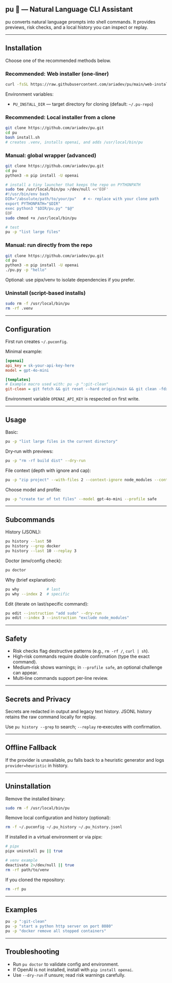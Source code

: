 ## pu 🤖 — Natural Language CLI Assistant

pu converts natural language prompts into shell commands. It provides previews, risk checks, and a local history you can inspect or replay.

---

## Installation

Choose one of the recommended methods below.

### Recommended: Web installer (one‑liner)
```bash
curl -fsSL https://raw.githubusercontent.com/ariadev/pu/main/web-install.sh | bash
```
Environment variables:
- `PU_INSTALL_DIR` — target directory for cloning (default: `~/.pu-repo`)

### Recommended: Local installer from a clone
```bash
git clone https://github.com/ariadev/pu.git
cd pu
bash install.sh
# creates .venv, installs openai, and adds /usr/local/bin/pu
```

### Manual: global wrapper (advanced)
```bash
git clone https://github.com/ariadev/pu.git
cd pu
python3 -m pip install -U openai

# install a tiny launcher that keeps the repo on PYTHONPATH
sudo tee /usr/local/bin/pu >/dev/null <<'EOF'
#!/usr/bin/env bash
DIR="/absolute/path/to/your/pu"   # <- replace with your clone path
export PYTHONPATH="$DIR"
exec python3 "$DIR/pu.py" "$@"
EOF
sudo chmod +x /usr/local/bin/pu

# test
pu -p "list large files"
```

### Manual: run directly from the repo
```bash
git clone https://github.com/ariadev/pu.git
cd pu
python3 -m pip install -U openai
./pu.py -p "hello"
```

Optional: use pipx/venv to isolate dependencies if you prefer.

### Uninstall (script-based installs)
```bash
sudo rm -f /usr/local/bin/pu
rm -rf .venv
```

---

## Configuration

First run creates `~/.puconfig`.

Minimal example:
```ini
[openai]
api_key = sk-your-api-key-here
model = gpt-4o-mini

[templates]
# Example macro used with: pu -p ":git-clean"
git-clean = git fetch && git reset --hard origin/main && git clean -fdx
```

Environment variable `OPENAI_API_KEY` is respected on first write.

---

## Usage

Basic:
```bash
pu -p "list large files in the current directory"
```

Dry‑run with previews:
```bash
pu -p "rm -rf build dist" --dry-run
```

File context (depth with ignore and cap):
```bash
pu -p "zip project" --with-files 2 --context-ignore node_modules --context-max 200
```

Choose model and profile:
```bash
pu -p "create tar of txt files" --model gpt-4o-mini --profile safe
```

---

## Subcommands

History (JSONL):
```bash
pu history --last 50
pu history --grep docker
pu history --last 10 --replay 3
```

Doctor (env/config check):
```bash
pu doctor
```

Why (brief explanation):
```bash
pu why            # last
pu why --index 2  # specific
```

Edit (iterate on last/specific command):
```bash
pu edit --instruction "add sudo" --dry-run
pu edit --index 3 --instruction "exclude node_modules"
```

---

## Safety

- Risk checks flag destructive patterns (e.g., `rm -rf /`, `curl | sh`).
- High‑risk commands require double confirmation (type the exact command).
- Medium‑risk shows warnings; in `--profile safe`, an optional challenge can appear.
- Multi‑line commands support per‑line review.

---

## Secrets and Privacy

Secrets are redacted in output and legacy text history. JSONL history retains the raw command locally for replay.

Use `pu history --grep` to search; `--replay` re‑executes with confirmation.

---

## Offline Fallback

If the provider is unavailable, pu falls back to a heuristic generator and logs `provider=heuristic` in history.

---

## Uninstallation

Remove the installed binary:
```bash
sudo rm -f /usr/local/bin/pu
```

Remove local configuration and history (optional):
```bash
rm -f ~/.puconfig ~/.pu_history ~/.pu_history.jsonl
```

If installed in a virtual environment or via pipx:
```bash
# pipx
pipx uninstall pu || true

# venv example
deactivate 2>/dev/null || true
rm -rf path/to/venv
```

If you cloned the repository:
```bash
rm -rf pu
```

---

## Examples

```bash
pu -p ":git-clean"
pu -p "start a python http server on port 8080"
pu -p "docker remove all stopped containers"
```

---

## Troubleshooting

- Run `pu doctor` to validate config and environment.
- If OpenAI is not installed, install with `pip install openai`.
- Use `--dry-run` if unsure; read risk warnings carefully.

 